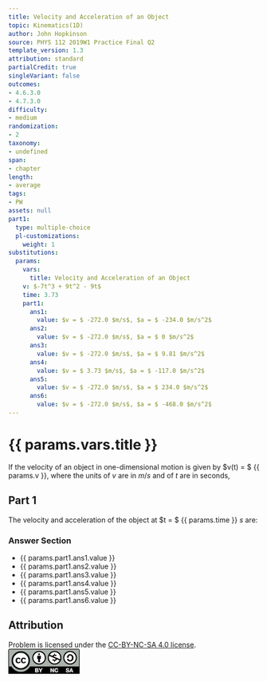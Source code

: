 ```yaml
---
title: Velocity and Acceleration of an Object
topic: Kinematics(1D)
author: John Hopkinson
source: PHYS 112 2019W1 Practice Final Q2
template_version: 1.3
attribution: standard
partialCredit: true
singleVariant: false
outcomes:
- 4.6.3.0
- 4.7.3.0
difficulty:
- medium
randomization:
- 2
taxonomy:
- undefined
span:
- chapter
length:
- average
tags:
- PW
assets: null
part1:
  type: multiple-choice
  pl-customizations:
    weight: 1
substitutions:
  params:
    vars:
      title: Velocity and Acceleration of an Object
    v: $-7t^3 + 9t^2 - 9t$
    time: 3.73
    part1:
      ans1:
        value: $v = $ -272.0 $m/s$, $a = $ -234.0 $m/s^2$
      ans2:
        value: $v = $ -272.0 $m/s$, $a = $ 0 $m/s^2$
      ans3:
        value: $v = $ -272.0 $m/s$, $a = $ 9.81 $m/s^2$
      ans4:
        value: $v = $ 3.73 $m/s$, $a = $ -117.0 $m/s^2$
      ans5:
        value: $v = $ -272.0 $m/s$, $a = $ 234.0 $m/s^2$
      ans6:
        value: $v = $ -272.0 $m/s$, $a = $ -468.0 $m/s^2$
---
```

# {{ params.vars.title }}
If the velocity of an object in one-dimensional motion is given by $v(t) = $ {{ params.v }}, where the units of $v$ are in $m/s$ and of $t$ are in seconds,

## Part 1

The velocity and acceleration of the object at $t = $ {{ params.time }} $s$ are:

### Answer Section

- {{ params.part1.ans1.value }}
- {{ params.part1.ans2.value }}
- {{ params.part1.ans3.value }}
- {{ params.part1.ans4.value }}
- {{ params.part1.ans5.value }}
- {{ params.part1.ans6.value }}

## Attribution

Problem is licensed under the [CC-BY-NC-SA 4.0 license](https://creativecommons.org/licenses/by-nc-sa/4.0/).<br> ![The Creative Commons 4.0 license requiring attribution-BY, non-commercial-NC, and share-alike-SA license.](https://raw.githubusercontent.com/firasm/bits/master/by-nc-sa.png)